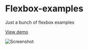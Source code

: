# Flexbox-examples
Just a bunch of flexbox examples

[View demo](http://joanclaret.github.io/flexbox-examples)

![Screenshot](http://joanclaret.github.io/Flexbox-examples/screenshot.jpg)
